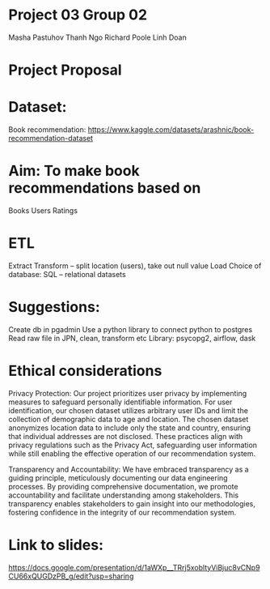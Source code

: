 # Project 03 Group 02

Masha Pastuhov
Thanh Ngo
Richard Poole
Linh Doan


# Project Proposal
# Dataset:
Book recommendation: https://www.kaggle.com/datasets/arashnic/book-recommendation-dataset
# Aim: To make book recommendations based on
Books
Users
Ratings

# ETL
Extract
Transform – split location (users), take out null value
Load
Choice of database: SQL – relational datasets


# Suggestions:
Create db in pgadmin
Use a python library to connect python to postgres
Read raw file in JPN, clean, transform etc
Library: psycopg2, airflow, dask

# Ethical considerations
Privacy Protection: Our project prioritizes user privacy by implementing measures to safeguard personally identifiable information. For user identification, our chosen dataset utilizes arbitrary user IDs and limit the collection of demographic data to age and location. The chosen dataset anonymizes location data to include only the state and country, ensuring that individual addresses are not disclosed. These practices align with privacy regulations such as the Privacy Act, safeguarding user information while still enabling the effective operation of our recommendation system.
   
Transparency and Accountability: We have embraced transparency as a guiding principle, meticulously documenting our data engineering processes. By providing comprehensive documentation, we promote accountability and facilitate understanding among stakeholders. This transparency enables stakeholders to gain insight into our methodologies, fostering confidence in the integrity of our recommendation system.

# Link to slides: 
https://docs.google.com/presentation/d/1aWXp__TRrj5xobltyViBjuc8vCNp9CU66xQUGDzPB_g/edit?usp=sharing
